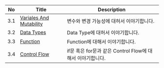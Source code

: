 | No  | Title                                                                                                                         | Description                                                |
| --- | ----------------------------------------------------------------------------------------------------------------------------- | ---------------------------------------------------------- |
| 3.1 | [Variales And Mutability](/the_rust_programing_language/3_Common_Programming_Concepts/3.1_Variables-and-mutability/README.md) | 변수와 변경 가능성에 대허서 이야기합니다.                  |
| 3.2 | [Data Types](/the_rust_programing_language/3_Common_Programming_Concepts/3.2_Data_types/README.md)                            | Data Type에 대허서 이야기합니다.                           |
| 3.3 | [Function](/the_rust_programing_language/3_Common_Programming_Concepts/3.3_Functions/README.md)                               | Function에 대해서 이야기합니다.                            |
| 3.4 | [Control Flow](/the_rust_programing_language/3_Common_Programming_Concepts/3.4_Control_flow/README.md)                        | if문 혹은 for문과 같은 Control Flow에 대해서 이야기합니다. |
